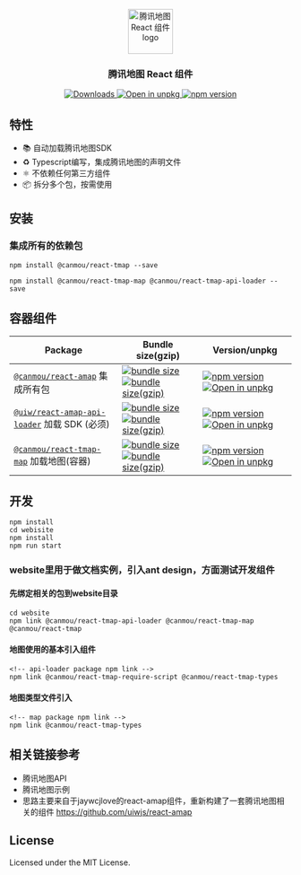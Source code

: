 <br /><br />
<p align="center">
  <a href="https://github.com/canmou/react-tmap">
    <img src="https://canmou.github.io/react-tmap/logo.png" height="80px" alt="腾讯地图 React 组件 logo" />
  </a>
</p>
<h3 align="center">腾讯地图 React 组件</h3>

<p align="center">
  <a href="https://www.npmjs.com/package/@canmou/react-tmap">
    <img src="https://img.shields.io/npm/dm/@canmou/react-tmap.svg?style=flat" alt="Downloads">
  </a>
  <a href="https://uiwjs.github.io/npm-unpkg/#/pkg/@canmou/react-tmap/file/README.md">
    <img src="https://img.shields.io/badge/Open%20in-unpkg-blue" alt="Open in unpkg">
  </a>
  <a href="https://www.npmjs.com/package/@canmou/react-tmap">
    <img src="https://img.shields.io/npm/v/@canmou/react-tmap.svg" alt="npm version">
  </a>
</p>

## 特性
- 📚 自动加载腾讯地图SDK
- ♻️ Typescript编写，集成腾讯地图的声明文件
- ⚛️ 不依赖任何第三方组件
- 📦 拆分多个包，按需使用

## 安装
### 集成所有的依赖包
```
npm install @canmou/react-tmap --save

npm install @canmou/react-tmap-map @canmou/react-tmap-api-loader --save
```

## 容器组件
Package | Bundle size(gzip) | Version/unpkg
----- | ----- | ----
[`@canmou/react-amap`](https://canmou.github.io/react-amap/) 集成所有包 | [![bundle size](https://img.shields.io/bundlephobia/min/@uiw/react-amap?color=3789D6&label=)](https://bundlephobia.com/package/@uiw/react-amap) [![bundle size(gzip)](https://img.shields.io/bundlephobia/minzip/@canmou/react-tmap?color=green&label=)](https://bundlephobia.com/package/@canmou/react-tmap) | [![npm version](https://img.shields.io/npm/v/@canmou/react-tmap.svg)](https://www.npmjs.com/package/@canmou/react-tmap) [![Open in unpkg](https://img.shields.io/badge/Open%20in-unpkg-blue)](https://canmou.github.io/npm-unpkg/#/pkg/@canmou/react-tmap/file/README.md)
[`@uiw/react-amap-api-loader`](https://uiwjs.github.io/react-amap/#/api-loader) 加载 SDK (必须) | [![bundle size](https://img.shields.io/bundlephobia/min/@canmou/react-tmap-api-loader?color=3789D6&label=)](https://bundlephobia.com/package/@canmou/react-tmap-api-loader) [![bundle size(gzip)](https://img.shields.io/bundlephobia/minzip/@canmou/react-tmap-api-loader?color=green&label=)](https://bundlephobia.com/package/@canmmou/react-tmap-api-loader) | [![npm version](https://img.shields.io/npm/v/@canmou/react-tmap-api-loader.svg)](https://www.npmjs.com/package/@canmou/react-tmap-api-loader) [![Open in unpkg](https://img.shields.io/badge/Open%20in-unpkg-blue)](https://canmou.github.io/npm-unpkg/#/pkg/@canmou/react-tmap-api-loader/file/README.md)
[`@canmou/react-tmap-map`](https://canmou.github.io/react-tmap/#/map) 加载地图(容器) | [![bundle size](https://img.shields.io/bundlephobia/min/@canmou/react-tmap-map?color=3789D6&label=)](https://bundlephobia.com/package/@canmou/react-tmap-map) [![bundle size(gzip)](https://img.shields.io/bundlephobia/minzip/@canmou/react-tmap-map?color=green&label=)](https://bundlephobia.com/package/@canmou/react-tmap-map) | [![npm version](https://img.shields.io/npm/v/@canmou/react-tmap-map.svg)](https://www.npmjs.com/package/@canmou/react-tmap-map) [![Open in unpkg](https://img.shields.io/badge/Open%20in-unpkg-blue)](https://canmou.github.io/npm-unpkg/#/pkg/@canmou/react-tmap-map/file/README.md)

## 开发
```
npm install
cd webisite
npm install 
npm run start

```
### website里用于做文档实例，引入ant design，方面测试开发组件
#### 先绑定相关的包到website目录
```
cd website
npm link @canmou/react-tmap-api-loader @canmou/react-tmap-map @canmou/react-tmap
```

####  地图使用的基本引入组件
```
<!-- api-loader package npm link -->
npm link @canmou/react-tmap-require-script @canmou/react-tmap-types
```
#### 地图类型文件引入
```
<!-- map package npm link -->
npm link @canmou/react-tmap-types
```
##  相关链接参考
* 腾讯地图API
* 腾讯地图示例
* 思路主要来自于jaywcjlove的react-amap组件，重新构建了一套腾讯地图相关的组件
https://github.com/uiwjs/react-amap


## License

Licensed under the MIT License.
